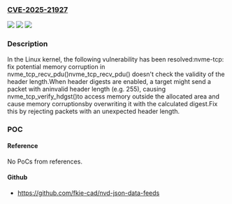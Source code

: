 ### [CVE-2025-21927](https://cve.mitre.org/cgi-bin/cvename.cgi?name=CVE-2025-21927)
![](https://img.shields.io/static/v1?label=Product&message=Linux&color=blue)
![](https://img.shields.io/static/v1?label=Version&message=3f2304f8c6d6ed97849057bd16fee99e434ca796%3C%209fbc953d6b38bc824392e01850f0aeee3b348722%20&color=brighgreen)
![](https://img.shields.io/static/v1?label=Vulnerability&message=n%2Fa&color=brighgreen)

### Description

In the Linux kernel, the following vulnerability has been resolved:nvme-tcp: fix potential memory corruption in nvme_tcp_recv_pdu()nvme_tcp_recv_pdu() doesn't check the validity of the header length.When header digests are enabled, a target might send a packet with aninvalid header length (e.g. 255), causing nvme_tcp_verify_hdgst()to access memory outside the allocated area and cause memory corruptionsby overwriting it with the calculated digest.Fix this by rejecting packets with an unexpected header length.

### POC

#### Reference
No PoCs from references.

#### Github
- https://github.com/fkie-cad/nvd-json-data-feeds

